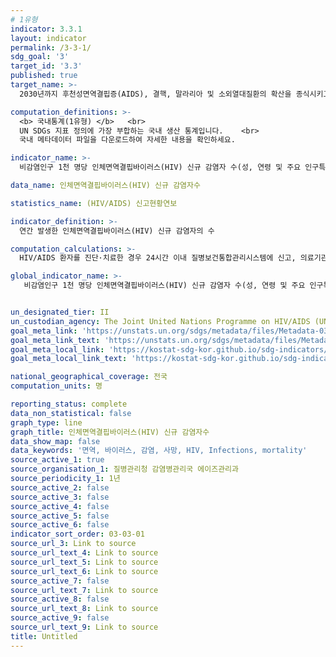 ```yaml
---
# 1유형
indicator: 3.3.1
layout: indicator
permalink: /3-3-1/
sdg_goal: '3'
target_id: '3.3'
published: true
target_name: >-
  2030년까지 후천성면역결핍증(AIDS), 결핵, 말라리아 및 소외열대질환의 확산을 종식시키고 간염, 수인성 질병 및 기타 전염성 질병 방지

computation_definitions: >-
  <b> 국내통계(1유형) </b>   <br>
  UN SDGs 지표 정의에 가장 부합하는 국내 생산 통계입니다.    <br>
  국내 메타데이터 파일을 다운로드하여 자세한 내용을 확인하세요.

indicator_name: >-
  비감염인구 1천 명당 인체면역결핍바이러스(HIV) 신규 감염자 수(성, 연령 및 주요 인구특성별)

data_name: 인체면역결핍바이러스(HIV) 신규 감염자수

statistics_name: (HIV/AIDS) 신고현황연보

indicator_definition: >-
  연간 발생한 인체면역결핍바이러스(HIV) 신규 감염자의 수

computation_calculations: >-
  HIV/AIDS 환자를 진단·치료한 경우 24시간 이내 질병보건통합관리시스템에 신고, 의료기관(보건소 포함)에서 신고 자료를 수집하여 집계

global_indicator_name: >-
   비감염인구 1천 명당 인체면역결핍바이러스(HIV) 신규 감염자 수(성, 연령 및 주요 인구특성별)


un_designated_tier: II
un_custodian_agency: The Joint United Nations Programme on HIV/AIDS (UNAIDS)
goal_meta_link: 'https://unstats.un.org/sdgs/metadata/files/Metadata-03-03-01.pdf'
goal_meta_link_text: 'https://unstats.un.org/sdgs/metadata/files/Metadata-03-03-01.pdf'
goal_meta_local_link: 'https://kostat-sdg-kor.github.io/sdg-indicators/public/data/Metadata-03-03-01_KOR.pdf'
goal_meta_local_link_text: 'https://kostat-sdg-kor.github.io/sdg-indicators/public/data/Metadata-03-03-01_KOR.pdf'

national_geographical_coverage: 전국
computation_units: 명

reporting_status: complete
data_non_statistical: false
graph_type: line
graph_title: 인체면역결핍바이러스(HIV) 신규 감염자수
data_show_map: false
data_keywords: '면역, 바이러스, 감염, 사망, HIV, Infections, mortality'
source_active_1: true
source_organisation_1: 질병관리청 감염병관리국 에이즈관리과
source_periodicity_1: 1년
source_active_2: false
source_active_3: false
source_active_4: false
source_active_5: false
source_active_6: false
indicator_sort_order: 03-03-01
source_url_3: Link to source
source_url_text_4: Link to source
source_url_text_5: Link to source
source_url_text_6: Link to source
source_active_7: false
source_url_text_7: Link to source
source_active_8: false
source_url_text_8: Link to source
source_active_9: false
source_url_text_9: Link to source
title: Untitled
---
```

